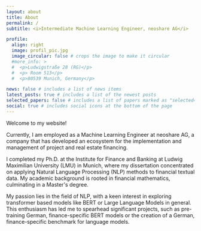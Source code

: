 ```yaml
---
layout: about
title: About
permalink: /
subtitle: <i>Intermediate Machine Learning Engineer, neoshare AG</i>

profile:
  align: right
  image: profil_pic.jpg
  image_circular: false # crops the image to make it circular
  #more_info: >
  #  <p>Ludwigstraße 28 (RG)</p>
  #  <p> Room 513</p>
  #  <p>80539 Munich, Germany</p>

news: false # includes a list of news items
latest_posts: true # includes a list of the newest posts
selected_papers: false # includes a list of papers marked as "selected={true}"
social: true # includes social icons at the bottom of the page
---
```

Welcome to my website!

Currently, I am employed as a Machine Learning Engineer at neoshare AG, a company that has developed an ecosystem for the implementation and management of project and real estate financing.

I completed my Ph.D. at the Institute for Finance and Banking at Ludwig Maximilian University (LMU) in Munich, where my dissertation concentrated on applying Natural Language Processing (NLP) methods to financial textual data. My academic background is rooted in financial mathematics, culminating in a Master's degree.

My passion lies in the field of NLP, with a keen interest in exploring transformer based models like BERT or Large Language Models in general. This enthusiasm has led me to spearhead significant projects, such as pre-training German, finance-specific BERT models or the creation of a German, finance-specific benchmark for language models.
